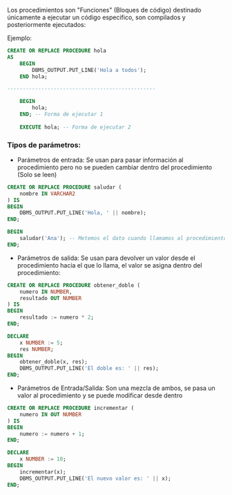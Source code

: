 Los procedimientos son "Funciones" (Bloques de código) destinado únicamente a ejecutar un código especifico, son compilados y posteriormente ejecutados:

Ejemplo:

```sql
CREATE OR REPLACE PROCEDURE hola 
AS
    BEGIN
        DBMS_OUTPUT.PUT_LINE('Hola a todos');
    END hola;

------------------------------------------------

    BEGIN 
        hola;
    END; -- Forma de ejecutar 1
    
    EXECUTE hola; -- Forma de ejecutar 2 
```

### Tipos de parámetros:

- Parámetros de entrada: Se usan para pasar información al procedimiento pero no se pueden cambiar dentro del procedimiento (Solo se leen)

```sql
CREATE OR REPLACE PROCEDURE saludar (
    nombre IN VARCHAR2
) IS
BEGIN
    DBMS_OUTPUT.PUT_LINE('Hola, ' || nombre);
END;
```

```sql
BEGIN
    saludar('Ana'); -- Metemos el dato cuando llamamos al procedimiento
END;
```

- Parámetros de salida: Se usan para devolver un valor desde el procedimiento hacia el que lo llama, el valor se asigna dentro del procedimiento:

```sql
CREATE OR REPLACE PROCEDURE obtener_doble (
    numero IN NUMBER,
    resultado OUT NUMBER
) IS
BEGIN
    resultado := numero * 2;
END;
```

```sql
DECLARE
    x NUMBER := 5;
    res NUMBER;
BEGIN
    obtener_doble(x, res);
    DBMS_OUTPUT.PUT_LINE('El doble es: ' || res);
END;
```

- Parámetros de Entrada/Salida: Son una mezcla de ambos, se pasa un valor al procedimiento y se puede modificar desde dentro 

```sql
CREATE OR REPLACE PROCEDURE incrementar (
    numero IN OUT NUMBER
) IS
BEGIN
    numero := numero + 1;
END;
```

```sql
DECLARE
    x NUMBER := 10;
BEGIN
    incrementar(x);
    DBMS_OUTPUT.PUT_LINE('El nuevo valor es: ' || x);
END;
```
